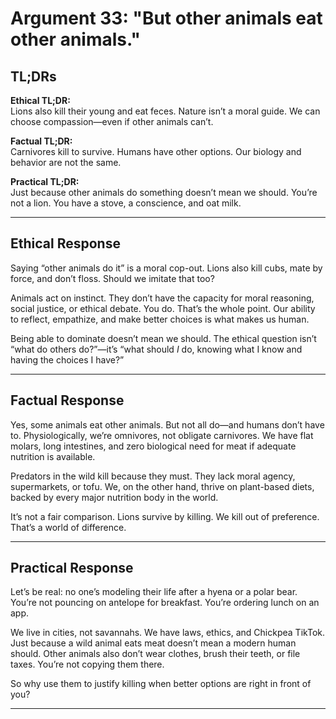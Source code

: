 <!-- type: Evolutionary -->

# Argument 33: "But other animals eat other animals."

## TL;DRs

**Ethical TL;DR:**  
Lions also kill their young and eat feces. Nature isn’t a moral guide. We can choose compassion—even if other animals can’t.

**Factual TL;DR:**  
Carnivores kill to survive. Humans have other options. Our biology and behavior are not the same.

**Practical TL;DR:**  
Just because other animals do something doesn’t mean we should. You’re not a lion. You have a stove, a conscience, and oat milk.

---

## Ethical Response

Saying “other animals do it” is a moral cop-out. Lions also kill cubs, mate by force, and don’t floss. Should we imitate that too?

Animals act on instinct. They don’t have the capacity for moral reasoning, social justice, or ethical debate. You do. That’s the whole point. Our ability to reflect, empathize, and make better choices is what makes us human.

Being able to dominate doesn’t mean we should. The ethical question isn’t “what do others do?”—it’s “what should *I* do, knowing what I know and having the choices I have?”

---

## Factual Response

Yes, some animals eat other animals. But not all do—and humans don’t have to. Physiologically, we’re omnivores, not obligate carnivores. We have flat molars, long intestines, and zero biological need for meat if adequate nutrition is available.

Predators in the wild kill because they must. They lack moral agency, supermarkets, or tofu. We, on the other hand, thrive on plant-based diets, backed by every major nutrition body in the world.

It’s not a fair comparison. Lions survive by killing. We kill out of preference. That’s a world of difference.

---

## Practical Response

Let’s be real: no one’s modeling their life after a hyena or a polar bear. You’re not pouncing on antelope for breakfast. You’re ordering lunch on an app.

We live in cities, not savannahs. We have laws, ethics, and Chickpea TikTok. Just because a wild animal eats meat doesn’t mean a modern human should. Other animals also don’t wear clothes, brush their teeth, or file taxes. You’re not copying them there.

So why use them to justify killing when better options are right in front of you?

---

